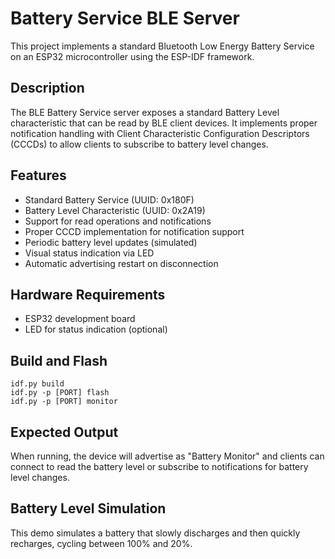 # Battery Service BLE Server

This project implements a standard Bluetooth Low Energy Battery Service on an ESP32 microcontroller using the ESP-IDF framework.

## Description

The BLE Battery Service server exposes a standard Battery Level characteristic that can be read by BLE client devices. It implements proper notification handling with Client Characteristic Configuration Descriptors (CCCDs) to allow clients to subscribe to battery level changes.

## Features

- Standard Battery Service (UUID: 0x180F)
- Battery Level Characteristic (UUID: 0x2A19)
- Support for read operations and notifications
- Proper CCCD implementation for notification support
- Periodic battery level updates (simulated)
- Visual status indication via LED
- Automatic advertising restart on disconnection

## Hardware Requirements

- ESP32 development board
- LED for status indication (optional)

## Build and Flash

```
idf.py build
idf.py -p [PORT] flash
idf.py -p [PORT] monitor
```

## Expected Output

When running, the device will advertise as "Battery Monitor" and clients can connect to read the battery level or subscribe to notifications for battery level changes.

## Battery Level Simulation

This demo simulates a battery that slowly discharges and then quickly recharges, cycling between 100% and 20%.
